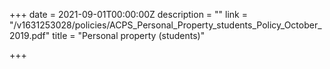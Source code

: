 +++
date = 2021-09-01T00:00:00Z
description = ""
link = "/v1631253028/policies/ACPS_Personal_Property_students_Policy_October_2019.pdf"
title = "Personal property (students)"

+++
